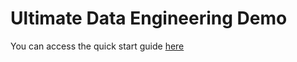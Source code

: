 # Ultimate Data Engineering Demo

You can access the quick start guide [here](https://docs.google.com/presentation/d/1ohSuH0nH5Ng2YV3N26AjVaFmk8ky7f-vj5Q3ce8tyRg/edit?usp=sharing)
